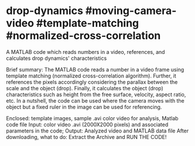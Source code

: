 # drop-dynamics #moving-camera-video #template-matching #normalized-cross-correlation
A MATLAB code which reads numbers in a video, references, and calculates drop dynamics' characteristics 

Brief summary: The MATLAB code reads a number in a video frame using template matching (normalized cross-correlation algorithm). 
Further, it references the pixels accordingly considering the parallax between the scale and the object (drop). 
Finally, it calculates the object (drop) characteristics such as height from the free surface, velocity, aspect ratio, etc.
In a nutshell, the code can be used where the camera moves with the object but a fixed ruler in the image can be used for referencing.

Enclosed: template images, sample .avi color video for analysis, Matlab code file
Input: color video .avi (2000X2000 pixels) and associated parameters in the code; Output: Analyzed video and MATLAB data file
After downloading, what to do: Extract the Archive and RUN THE CODE!
